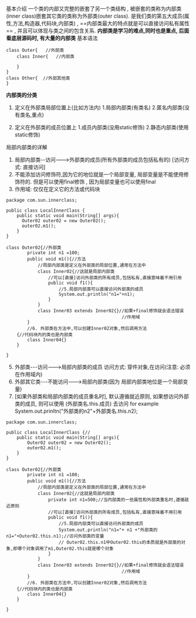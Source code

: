 基本介绍
一个类的内部又完整的嵌套了另一个类结构 , 被嵌套的类称为内部类(inner class)嵌套其它类的类称为外部类(outer class). 是我们类的第五大成员(属性,方法,构造器,代码块,内部类) , ==内部类最大的特点就是可以直接访问私有属性== , 并且可以体现与类之间的包含关系. 
**内部类是学习的难点,同时也是重点, 后面看底层源码时, 有大量的内部类**
基本语法
```
class Outer{   //外部类
	class Inner{   //内部类
	
	}
}
class Other{  //外部其他类
}
```

**内部类的分类**
1. 定义在外部类局部位置上(比如方法内)
	1.局部内部类(有类名)
	2.匿名内部类(没有类名,重点)

2. 定义在外部类的成员位置上
	1.成员内部类(没用static修饰)
	2.静态内部类(使用static修饰)

局部内部类的详解
1. 局部内部类--访问--->外部类的成员(所有外部类的成员包括私有的) [访问方式: 直接访问]
2. 不能添加访问修饰符,因为它的地位就是一个局部变量, 局部变量是不能使用修饰符的. 但是可以使用final修饰 , 因为局部变量也可以使用final
3. 作用域: 仅仅在定义它的方法或代码块
```
package com.sun.innerclass;  
  
public class LocalInnerClass {  
    public static void main(String[] args){  
	  Outer02 outer02 = new Outer02();
	  outer02.m1();
    }  
}  
  
class Outer02{//外部类  
        private int n1 =100;  
        public void m1(){//方法  
            //局部内部类是定义在外部类的局部位置,通常在方法中  
            class Inner02{//这就是局部内部类  
                //可以[直接]访问外部类的所有成员,包括私有,直接意味着不用引用  
                public void f1(){  
                    //5.局部内部类可以直接访问外部类的成员  
                    System.out.println("n1="+n1);  
                }  
            }  
            class Inner03 extends Inner02{}//如果+final修饰就会语法错误  
                                            //作用域  
        }  
        //6. 外部类在方法中,可以创建Inner02对象,然后调用方法  
    {//代码块内的类也是内部类  
        class Inner04{}  
    }  
  
}
```

5. 外部类---访问--->局部内部类的成员
	访问方式: 穿件对象,在访问(注意: 必须在作用域内)
6. 外部其它类---不能访问--->局部内部类(因为 局部内部类地位是一个局部变量)
7. [如果外部类和局部内部类的成员重名时], 默认遵循就近原则, 如果想访问外部类的成员, 则可以使用 (外部类名.this.成员) 去访问
	for example    System.out.prinltn("外部类的n2"+外部类名.this.n2);
```
package com.sun.innerclass;  
  
public class LocalInnerClass {//  
    public static void main(String[] args){  
        Outer02 outer02 = new Outer02();  
        outer02.m1();  
    }  
}  
  
class Outer02{//外部类  
        private int n1 =100;  
        public void m1(){//方法  
            //局部内部类是定义在外部类的局部位置,通常在方法中  
            class Inner02{//这就是局部内部类  
                private int n1=500;//当内部类的一些属性和外部类重名时,遵循就近原则  
                //可以[直接]访问外部类的所有成员,包括私有,直接意味着不用引用  
                public void f1(){  
                    //5.局部内部类可以直接访问外部类的成员  
                    System.out.println("n1="+ n1 +"外部类的n1="+Outer02.this.n1);//访问外部类的变量  
                    // Outer02.this.n1中Outer02.this的本质就是外部类的对象,即哪个对象调用了m1,Outer02.this就是哪个对象  
                }  
            }  
            class Inner03 extends Inner02{}//如果+final修饰就会语法错误  
                                            //作用域  
        }  
        //6. 外部类在方法中,可以创建Inner02对象,然后调用方法  
    {//代码块内的类也是内部类  
        class Inner04{}  
    }  
  
}
```

